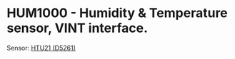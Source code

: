 # HUM1000 - Humidity & Temperature sensor, VINT interface.

Sensor: [HTU21 (D5261)](https://cdn-shop.adafruit.com/datasheets/1899_HTU21D.pdf)
